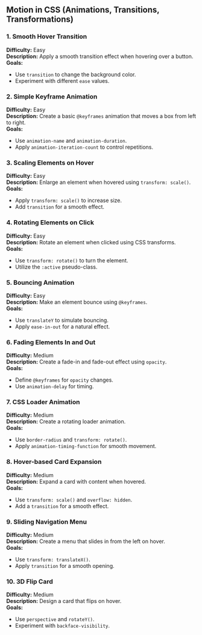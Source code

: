 ## **Motion in CSS (Animations, Transitions, Transformations)**  

### **1. Smooth Hover Transition**  
**Difficulty:** Easy  
**Description:** Apply a smooth transition effect when hovering over a button.  
**Goals:**  
- Use `transition` to change the background color.  
- Experiment with different `ease` values.  

### **2. Simple Keyframe Animation**  
**Difficulty:** Easy  
**Description:** Create a basic `@keyframes` animation that moves a box from left to right.  
**Goals:**  
- Use `animation-name` and `animation-duration`.  
- Apply `animation-iteration-count` to control repetitions.  

### **3. Scaling Elements on Hover**  
**Difficulty:** Easy  
**Description:** Enlarge an element when hovered using `transform: scale()`.  
**Goals:**  
- Apply `transform: scale()` to increase size.  
- Add `transition` for a smooth effect.  

### **4. Rotating Elements on Click**  
**Difficulty:** Easy  
**Description:** Rotate an element when clicked using CSS transforms.  
**Goals:**  
- Use `transform: rotate()` to turn the element.  
- Utilize the `:active` pseudo-class.  

### **5. Bouncing Animation**  
**Difficulty:** Easy  
**Description:** Make an element bounce using `@keyframes`.  
**Goals:**  
- Use `translateY` to simulate bouncing.  
- Apply `ease-in-out` for a natural effect.  

### **6. Fading Elements In and Out**  
**Difficulty:** Medium  
**Description:** Create a fade-in and fade-out effect using `opacity`.  
**Goals:**  
- Define `@keyframes` for `opacity` changes.  
- Use `animation-delay` for timing.  

### **7. CSS Loader Animation**  
**Difficulty:** Medium  
**Description:** Create a rotating loader animation.  
**Goals:**  
- Use `border-radius` and `transform: rotate()`.  
- Apply `animation-timing-function` for smooth movement.  

### **8. Hover-based Card Expansion**  
**Difficulty:** Medium  
**Description:** Expand a card with content when hovered.  
**Goals:**  
- Use `transform: scale()` and `overflow: hidden`.  
- Add a `transition` for a smooth effect.  

### **9. Sliding Navigation Menu**  
**Difficulty:** Medium  
**Description:** Create a menu that slides in from the left on hover.  
**Goals:**  
- Use `transform: translateX()`.  
- Apply `transition` for a smooth opening.  

### **10. 3D Flip Card**  
**Difficulty:** Medium  
**Description:** Design a card that flips on hover.  
**Goals:**  
- Use `perspective` and `rotateY()`.  
- Experiment with `backface-visibility`.  